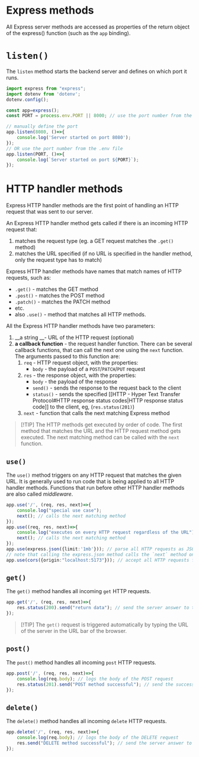# Express methods

All Express server methods are accessed as properties of the return object of the express() function (such as the `app` binding).

# `listen()`

The `listen` method starts the backend server and defines on which port it runs. 

```ts
import express from "express";
import dotenv from 'dotenv';
dotenv.config();

const app=express();
const PORT = process.env.PORT || 8000; // use the port number from the .env file or 8080 if no PORT variable found in the .env file

// manually define the port
app.listen(8080, ()=>{
	console.log('Server started on port 8080');
});
// OR use the port number from the .env file
app.listen(PORT, ()=>{
	console.log(`Server started on port ${PORT}`);
});
```

# HTTP handler methods

Express HTTP handler methods are the first point of handling an HTTP request that was sent to our server.

An Express HTTP handler method gets called if there is an incoming HTTP request that:
1. matches the request type (eg. a GET request matches the `.get()` method)
2. matches the URL specified (if no URL is specified in the handler method, only the request type has to match)

Express HTTP handler methods have names that match names of HTTP requests, such as:
- `.get()` - matches the GET method
- `.post()` - matches the POST method
- `.patch()` - matches the PATCH method
- etc.
- also `.use()` - method that matches all HTTP methods.

All the Express HTTP handler methods have two parameters:
1.  __a string __- URL of the HTTP request (optional)
2. __a callback function__ - the request handler function. There can be several callback functions, that can call the next one using the `next` function. The arguments passed to this function are:
	1. `req` - HTTP request object, with the properties:
		- `body` - the payload of a `POST`/`PATCH`/`PUT` request
	2. `res` - the response object, with the properties:
		- `body` - the payload of the response
		- `send()` - sends the response to the request back to the client
		- `status()` - sends the specified [[HTTP - Hyper Text Transfer Protocol#HTTP response status codes|HTTP response status code]] to the client, eg, (`res.status(201)`)
	4. `next` - function that calls the next matching Express method

>[!TIP] The HTTP methods get executed by order of code. The first method that matches the URL and the HTTP request method gets executed. The next matching method can be called with the `next` function.

## `use()`

The `use()` method triggers on any HTTP request that matches the given URL. It is generally used to run code that is being applied to all HTTP handler methods.
Functions that run before other HTTP handler methods are also called _middleware_.

```ts
app.use('/', (req, res, next)=>{
	console.log("special use case");
	next(); // calls the next matching method
});
app.use((req, res, next)=>{
	console.log("executes on every HTTP request regardless of the URL");
	next(); // calls the next matching method
});
app.use(express.json({limit:'1mb'})); // parse all HTTP requests as JSON, limit the size of the HTTP request body to a maximum of 1 megabyte
// note that calling the express.json method calls the `next` method on its own
app.use(cors({origin:"localhost:5173"})); // accept all HTTP requests from the specified URL, in this case our localhost Vite server
```

## `get()`

The `get()` method handles all incoming `get` HTTP requests.

```ts
app.get('/', (req, res, next)=>{
	res.status(200).send("return data"); // send the server answer to the client
});
```

>[!TIP] The `get()` request is triggered automatically by typing the URL of the server in the URL bar of the browser.

## `post()`

The `post()` method handles all incoming `post` HTTP requests.

```ts
app.post('/', (req, res, next)=>{
	console.log(req.body); // logs the body of the POST request
	res.status(201).send("POST method successful"); // send the success message with a 201 response status code
});
```

## `delete()`

The `delete()` method handles all incoming `delete` HTTP requests.

```ts
app.delete('/', (req, res, next)=>{
	console.log(req.body); // logs the body of the DELETE request
	res.send("DELETE method successful"); // send the server answer to the client
});
```